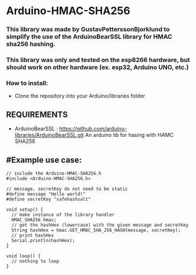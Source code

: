 # Arduino-HMAC-SHA256
### This library was made by GustavPetterssonBjorklund to simplify the use of the ArduinoBearSSL library for HMAC sha256 hashing.
### This library was only and tested on the esp8266 hardware, but should work on other hardware (ex. esp32, Arduino UNO, etc.)

### How to install: 
- Clone the repository into your Arduino/libraries folder

## REQUIREMENTS
- ArduinoBearSSL : https://github.com/arduino-libraries/ArduinoBearSSL.git
An arduino lib for hasing with HAMC SHA256

## #Example use case:
```Arduino
// include the Arduino-HMAC-SHA256.h
#include <Arduino-HMAC-SHA256.h>

// message, secretKey do not need to be static
#define message "Hello world!"
#define secretKey "safehashsalt"

void setup() {
  // make instance of the library handler
  HMAC_SHA256 hmac;
  // get the hashHex (lowercase) with the given message and secretKey 
  String hashHex = hmac.GET_HMAC_SHA_256_HASH(message, secretKey);
  // print hashHex
  Serial.println(hashHex);
}

void loop() {
  // nothing to loop
}
```